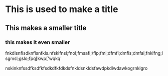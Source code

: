 # This is used to make a title
## This makes a smaller title
### this makes it even smaller

fnkdlsnflsdknflsnfkls.nfsklfnsl;fnol;fmsafl;/flp;fml;dfmfl;dmfls;dmfal;fnklfng;lsgmsl;gslo;fpq[kwp['wqkq'

nskinknfssdfksdfkfsdkdfkfdkdsfnkldsnkldsfawdpkdlwdawkogrnklgro
